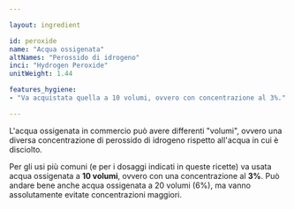 ```yaml
---

layout: ingredient

id: peroxide
name: "Acqua ossigenata"
altNames: "Perossido di idrogeno"
inci: "Hydrogen Peroxide"
unitWeight: 1.44

features_hygiene:
- "Va acquistata quella a 10 volumi, ovvero con concentrazione al 3%."

---
```

L'acqua ossigenata in commercio può avere differenti "volumi", ovvero una diversa concentrazione di perossido di idrogeno rispetto all'acqua in cui è disciolto.

Per gli usi più comuni (e per i dosaggi indicati in queste ricette) va usata acqua ossigenata a <strong>10 volumi</strong>, ovvero con una concentrazione al <strong>3%</strong>. Può andare bene anche acqua ossigenata a 20 volumi (6%), ma vanno assolutamente evitate concentrazioni maggiori.